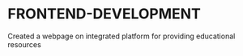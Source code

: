 # FRONTEND-DEVELOPMENT
Created a webpage on integrated platform for providing educational resources 
